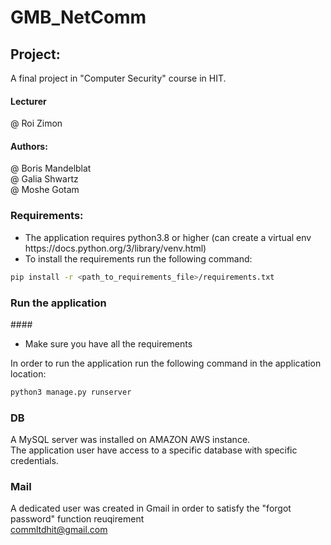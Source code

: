 # GMB_NetComm

## Project:
A final project in "Computer Security" course in HIT.

#### Lecturer
@ Roi Zimon

#### Authors:
@ Boris Mandelblat<br>
@ Galia Shwartz<br>
@ Moshe Gotam

### Requirements:
<ul>
<li>The application requires python3.8 or higher (can create a virtual env https://docs.python.org/3/library/venv.html)</li>
<li>To install the requirements run the following command:</li>
</ul>

```bash
pip install -r <path_to_requirements_file>/requirements.txt
```

### Run the application
####<ul><li>Make sure you have all the requirements</li></ul>

In order to run the application run the following command in the application location:
```bash
python3 manage.py runserver
```

### DB

A MySQL server was installed on AMAZON AWS instance.<br>
The application user have access to a specific database with specific credentials.

### Mail

A dedicated user was created in Gmail in order to satisfy the "forgot password" function reuqirement
<br>commltdhit@gmail.com
 


